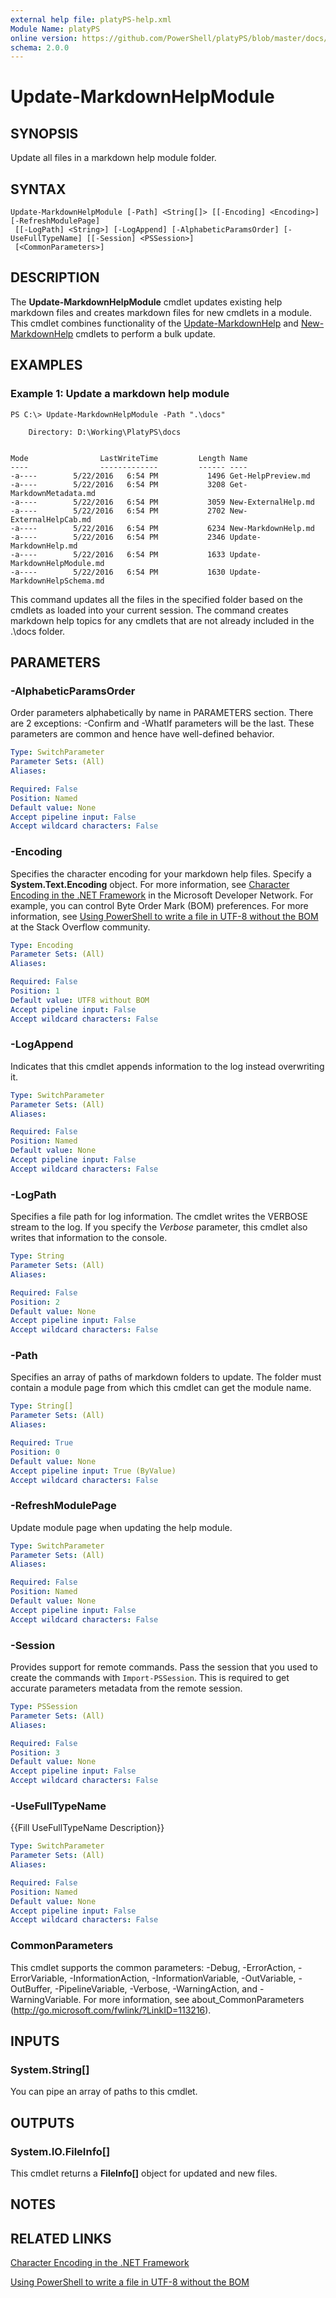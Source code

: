 ```yaml
---
external help file: platyPS-help.xml
Module Name: platyPS
online version: https://github.com/PowerShell/platyPS/blob/master/docs/Update-MarkdownHelpModule.md
schema: 2.0.0
---
```


# Update-MarkdownHelpModule

## SYNOPSIS
Update all files in a markdown help module folder.

## SYNTAX

```
Update-MarkdownHelpModule [-Path] <String[]> [[-Encoding] <Encoding>] [-RefreshModulePage]
 [[-LogPath] <String>] [-LogAppend] [-AlphabeticParamsOrder] [-UseFullTypeName] [[-Session] <PSSession>]
 [<CommonParameters>]
```

## DESCRIPTION
The **Update-MarkdownHelpModule** cmdlet updates existing help markdown files and creates markdown files for new cmdlets in a module.
This cmdlet combines functionality of the [Update-MarkdownHelp](Update-MarkdownHelp.md) and [New-MarkdownHelp](New-MarkdownHelp.md) cmdlets to perform a bulk update.

## EXAMPLES

### Example 1: Update a markdown help module
```
PS C:\> Update-MarkdownHelpModule -Path ".\docs"

    Directory: D:\Working\PlatyPS\docs


Mode                LastWriteTime         Length Name
----                -------------         ------ ----
-a----        5/22/2016   6:54 PM           1496 Get-HelpPreview.md
-a----        5/22/2016   6:54 PM           3208 Get-MarkdownMetadata.md
-a----        5/22/2016   6:54 PM           3059 New-ExternalHelp.md
-a----        5/22/2016   6:54 PM           2702 New-ExternalHelpCab.md
-a----        5/22/2016   6:54 PM           6234 New-MarkdownHelp.md
-a----        5/22/2016   6:54 PM           2346 Update-MarkdownHelp.md
-a----        5/22/2016   6:54 PM           1633 Update-MarkdownHelpModule.md
-a----        5/22/2016   6:54 PM           1630 Update-MarkdownHelpSchema.md
```

This command updates all the files in the specified folder based on the cmdlets as loaded into your current session.
The command creates markdown help topics for any cmdlets that are not already included in the .\docs folder.

## PARAMETERS

### -AlphabeticParamsOrder
Order parameters alphabetically by name in PARAMETERS section.
There are 2 exceptions: -Confirm and -WhatIf parameters will be the last. 
These parameters are common and hence have well-defined behavior.

```yaml
Type: SwitchParameter
Parameter Sets: (All)
Aliases:

Required: False
Position: Named
Default value: None
Accept pipeline input: False
Accept wildcard characters: False
```

### -Encoding
Specifies the character encoding for your markdown help files.
Specify a **System.Text.Encoding** object.
For more information, see [Character Encoding in the .NET Framework](https://msdn.microsoft.com/en-us/library/ms404377.aspx) in the Microsoft Developer Network.
For example, you can control Byte Order Mark (BOM) preferences.
For more information, see [Using PowerShell to write a file in UTF-8 without the BOM](http://stackoverflow.com/questions/5596982/using-powershell-to-write-a-file-in-utf-8-without-the-bom) at the Stack Overflow community.


```yaml
Type: Encoding
Parameter Sets: (All)
Aliases:

Required: False
Position: 1
Default value: UTF8 without BOM
Accept pipeline input: False
Accept wildcard characters: False
```

### -LogAppend
Indicates that this cmdlet appends information to the log instead overwriting it.


```yaml
Type: SwitchParameter
Parameter Sets: (All)
Aliases:

Required: False
Position: Named
Default value: None
Accept pipeline input: False
Accept wildcard characters: False
```

### -LogPath
Specifies a file path for log information. 
The cmdlet writes the VERBOSE stream to the log. 
If you specify the *Verbose* parameter, this cmdlet also writes that information to the console. 


```yaml
Type: String
Parameter Sets: (All)
Aliases:

Required: False
Position: 2
Default value: None
Accept pipeline input: False
Accept wildcard characters: False
```

### -Path
Specifies an array of paths of markdown folders to update.
The folder must contain a module page from which this cmdlet can get the module name. 


```yaml
Type: String[]
Parameter Sets: (All)
Aliases:

Required: True
Position: 0
Default value: None
Accept pipeline input: True (ByValue)
Accept wildcard characters: False
```

### -RefreshModulePage
Update module page when updating the help module.

```yaml
Type: SwitchParameter
Parameter Sets: (All)
Aliases:

Required: False
Position: Named
Default value: None
Accept pipeline input: False
Accept wildcard characters: False
```

### -Session
Provides support for remote commands.
Pass the session that you used to create the commands with `Import-PSSession`.
This is required to get accurate parameters metadata from the remote session.

```yaml
Type: PSSession
Parameter Sets: (All)
Aliases:

Required: False
Position: 3
Default value: None
Accept pipeline input: False
Accept wildcard characters: False
```

### -UseFullTypeName
{{Fill UseFullTypeName Description}}

```yaml
Type: SwitchParameter
Parameter Sets: (All)
Aliases:

Required: False
Position: Named
Default value: None
Accept pipeline input: False
Accept wildcard characters: False
```

### CommonParameters
This cmdlet supports the common parameters: -Debug, -ErrorAction, -ErrorVariable, -InformationAction, -InformationVariable, -OutVariable, -OutBuffer, -PipelineVariable, -Verbose, -WarningAction, and -WarningVariable. For more information, see about_CommonParameters (http://go.microsoft.com/fwlink/?LinkID=113216).

## INPUTS

### System.String[]
You can pipe an array of paths to this cmdlet. 

## OUTPUTS

### System.IO.FileInfo[]
This cmdlet returns a **FileInfo[]** object for updated and new files. 

## NOTES

## RELATED LINKS

[Character Encoding in the .NET Framework](https://msdn.microsoft.com/en-us/library/ms404377.aspx)

[Using PowerShell to write a file in UTF-8 without the BOM](http://stackoverflow.com/questions/5596982/using-powershell-to-write-a-file-in-utf-8-without-the-bom)
